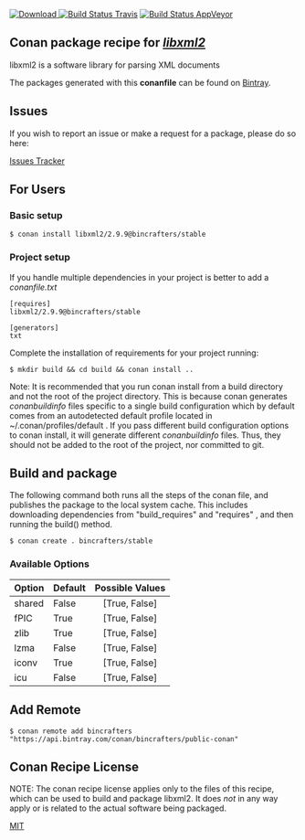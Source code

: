 [![Download](https://api.bintray.com/packages/bincrafters/public-conan/libxml2%3Abincrafters/images/download.svg) ](https://bintray.com/bincrafters/public-conan/libxml2%3Abincrafters/_latestVersion)
[![Build Status Travis](https://travis-ci.com/bincrafters/conan-libxml2.svg?branch=stable%2F2.9.9)](https://travis-ci.com/bincrafters/conan-libxml2)
[![Build Status AppVeyor](https://ci.appveyor.com/api/projects/status/github/bincrafters/conan-libxml2?branch=stable%2F2.9.9&svg=true)](https://ci.appveyor.com/project/bincrafters/conan-libxml2)

## Conan package recipe for [*libxml2*](https://xmlsoft.org)

libxml2 is a software library for parsing XML documents

The packages generated with this **conanfile** can be found on [Bintray](https://bintray.com/bincrafters/public-conan/libxml2%3Abincrafters).


## Issues

If you wish to report an issue or make a request for a package, please do so here:

[Issues Tracker](https://github.com/bincrafters/community/issues)


## For Users

### Basic setup

    $ conan install libxml2/2.9.9@bincrafters/stable

### Project setup

If you handle multiple dependencies in your project is better to add a *conanfile.txt*

    [requires]
    libxml2/2.9.9@bincrafters/stable

    [generators]
    txt

Complete the installation of requirements for your project running:

    $ mkdir build && cd build && conan install ..

Note: It is recommended that you run conan install from a build directory and not the root of the project directory.  This is because conan generates *conanbuildinfo* files specific to a single build configuration which by default comes from an autodetected default profile located in ~/.conan/profiles/default .  If you pass different build configuration options to conan install, it will generate different *conanbuildinfo* files.  Thus, they should not be added to the root of the project, nor committed to git.


## Build and package

The following command both runs all the steps of the conan file, and publishes the package to the local system cache.  This includes downloading dependencies from "build_requires" and "requires" , and then running the build() method.

    $ conan create . bincrafters/stable


### Available Options
| Option        | Default | Possible Values  |
| ------------- |:----------------- |:------------:|
| shared      | False |  [True, False] |
| fPIC      | True |  [True, False] |
| zlib      | True |  [True, False] |
| lzma      | False |  [True, False] |
| iconv      | True |  [True, False] |
| icu      | False |  [True, False] |


## Add Remote

    $ conan remote add bincrafters "https://api.bintray.com/conan/bincrafters/public-conan"


## Conan Recipe License

NOTE: The conan recipe license applies only to the files of this recipe, which can be used to build and package libxml2.
It does *not* in any way apply or is related to the actual software being packaged.

[MIT](https://github.com/bincrafters/conan-libxml2/blob/stable/2.9.9/LICENSE.md)
